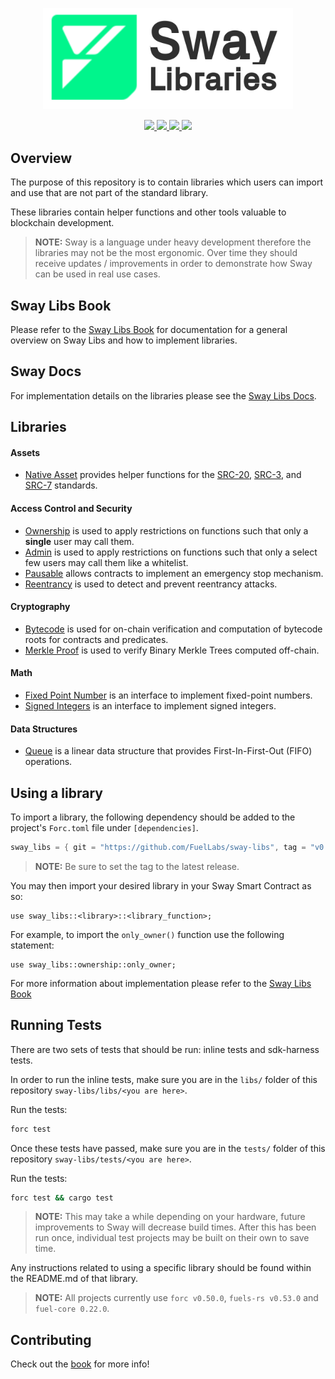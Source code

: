 <p align="center">
    <picture>
        <source media="(prefers-color-scheme: dark)" srcset="docs/sway-libs-logo-dark-theme.png">
        <img alt="SwayLibs logo" width="400px" src="docs/sway-libs-logo-light-theme.png">
    </picture>
</p>

<p align="center">
    <a href="https://github.com/FuelLabs/sway-libs/actions/workflows/ci.yml" alt="CI">
        <img src="https://github.com/FuelLabs/sway-libs/actions/workflows/ci.yml/badge.svg" />
    </a>
    <a href="https://crates.io/crates/forc/0.49.1" alt="forc">
        <img src="https://img.shields.io/badge/forc-v0.49.1-orange" />
    </a>
    <a href="./LICENSE" alt="forc">
        <img src="https://img.shields.io/github/license/FuelLabs/sway-libs" />
    </a>
    <a href="https://discord.gg/xfpK4Pe">
        <img src="https://img.shields.io/discord/732892373507375164?color=6A7EC2&logo=discord&logoColor=ffffff&labelColor=6A7EC2&label=Discord" />
    </a>
</p>

## Overview

The purpose of this repository is to contain libraries which users can import and use that are not part of the standard library. 

These libraries contain helper functions and other tools valuable to blockchain development.

> **NOTE:**
> Sway is a language under heavy development therefore the libraries may not be the most ergonomic. Over time they should receive updates / improvements in order to demonstrate how Sway can be used in real use cases.

## Sway Libs Book

Please refer to the [Sway Libs Book](https://fuellabs.github.io/sway-libs/book/index.html) for documentation for a general overview on Sway Libs and how to implement libraries.

## Sway Docs

For implementation details on the libraries please see the [Sway Libs Docs](https://fuellabs.github.io/sway-libs/master/sway_libs/).

## Libraries

#### Assets

- [Native Asset](https://fuellabs.github.io/sway-libs/book/documentation/libraries/asset/index.html) provides helper functions for the [SRC-20](https://github.com/FuelLabs/sway-standards/blob/master/SRCs/src-20.md), [SRC-3](https://github.com/FuelLabs/sway-standards/blob/master/SRCs/src-3.md), and [SRC-7](https://github.com/FuelLabs/sway-standards/blob/master/SRCs/src-7.md) standards.

#### Access Control and Security

- [Ownership](https://fuellabs.github.io/sway-libs/book/documentation/libraries/ownership/index.html) is used to apply restrictions on functions such that only a **single** user may call them.
- [Admin](https://fuellabs.github.io/sway-libs/book/documentation/libraries/admin/index.html) is used to apply restrictions on functions such that only a select few users may call them like a whitelist.
- [Pausable](https://fuellabs.github.io/sway-libs/book/documentation/libraries/pausable/index.html) allows contracts to implement an emergency stop mechanism.
- [Reentrancy](https://fuellabs.github.io/sway-libs/book/documentation/libraries/reentrancy/index.html) is used to detect and prevent reentrancy attacks.

#### Cryptography

- [Bytecode](https://fuellabs.github.io/sway-libs/book/documentation/libraries/bytecode/index.html) is used for on-chain verification and computation of bytecode roots for contracts and predicates. 
- [Merkle Proof](https://fuellabs.github.io/sway-libs/book/documentation/libraries/merkle/index.html) is used to verify Binary Merkle Trees computed off-chain.

#### Math

- [Fixed Point Number](https://fuellabs.github.io/sway-libs/book/documentation/libraries/fixed_point/index.html) is an interface to implement fixed-point numbers.
- [Signed Integers](https://fuellabs.github.io/sway-libs/book/documentation/libraries/signed_integers/index.html) is an interface to implement signed integers.

#### Data Structures

- [Queue](https://fuellabs.github.io/sway-libs/book/documentation/libraries/queue/index.html) is a linear data structure that provides First-In-First-Out (FIFO) operations. 

## Using a library

To import a library, the following dependency should be added to the project's `Forc.toml` file under `[dependencies]`.

```rust
sway_libs = { git = "https://github.com/FuelLabs/sway-libs", tag = "v0.1.0" }
```

> **NOTE:** 
> Be sure to set the tag to the latest release.

You may then import your desired library in your Sway Smart Contract as so:

```sway
use sway_libs::<library>::<library_function>;
```

For example, to import the `only_owner()` function use the following statement:

```sway
use sway_libs::ownership::only_owner;
```

For more information about implementation please refer to the [Sway Libs Book](https://fuellabs.github.io/sway-libs/book/index.html)

## Running Tests

There are two sets of tests that should be run: inline tests and sdk-harness tests.

In order to run the inline tests, make sure you are in the `libs/` folder of this repository `sway-libs/libs/<you are here>`.

Run the tests:

```bash
forc test
```

Once these tests have passed, make sure you are in the `tests/` folder of this repository `sway-libs/tests/<you are here>`.

Run the tests:

```bash
forc test && cargo test
```

> **NOTE:**
> This may take a while depending on your hardware, future improvements to Sway will decrease build times. After this has been run once, individual test projects may be built on their own to save time.

Any instructions related to using a specific library should be found within the README.md of that library.

> **NOTE:**
> All projects currently use `forc v0.50.0`, `fuels-rs v0.53.0` and `fuel-core 0.22.0`.

## Contributing

Check out the [book](https://fuellabs.github.io/sway-libs/contributing-book/index.html) for more info!
